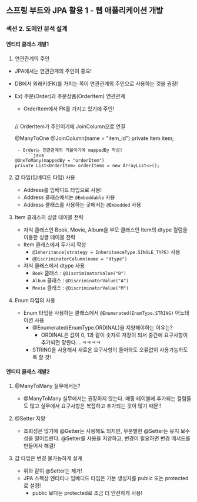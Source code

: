 ## 스프링 부트와 JPA 활용 1 - 웹 애플리케이션 개발

### 섹션 2. 도메인 분석 설계

#### 엔티티 클래스 개발1

1. 연관관계의 주인
  - JPA에서는 연관관계의 주인이 중요!
  - DB에서 외래키(FK)를 가지는 쪽이 연관관계의 주인으로 사용하는 것을 권장!
  - Ex) 주문(Order)과 주문상품(OrderItem) 연관관계 
      - OrderItem에서 FK를 가지고 있기에 주인!
         ```java
	 // OrderItem가 주인이기에 JoinColumn으로 연결

	 @ManyToOne
	 @JoinColumn(name = "item_id")
	 private Item item;
	 ```
      - Order는 연관관계의 거울이기에 mappedBy 작성!
      	 ```java
	 @OneToMany(mappedBy = "orderItem")
	 private List<OrderItem> orderItems = new ArrayList<>();
	 ```

2. 값 타입(임베디드 타입) 사용
   - Address를 임베디드 타입으로 사용!
   - Address 클래스에서는 `@Embeddable` 사용
   - Address 클래스를 사용하는 곳에서는 `@Embedded` 사용

3. Item 클래스의 싱글 테이블 전략
   - 자식 클래스인 Book, Movie, Album을 부모 클래스인 Item의 dtype 컬럼을 이용한 싱글 테이블 전략
   - Item 클래스에서 두가지 작성 
      - `@Inheritance(strategy = InheritanceType.SINGLE_TYPE)` 사용
      - `@DiscriminatorColumn(name = "dtype")` 
   - 자식 클래스에서 dtype 사용
      - `Book` 클래스  : `@DiscriminatorValue("B")`
      - `Album` 클래스 : `@DiscriminatorValue("A")`
      - `Movie` 클래스 : `@DiscriminatorValue("M")`

4. Enum 타입의 사용
   - Enum 타입을 사용하는 클래스에서 `@Enumerated(EnumType.STRING)` 어노테이션 사용
      - @Enumerated(EnumType.ORDINAL)을 지양해야하는 이유는?
         - ORDINAL은 값이 0, 1과 같이 숫자로 저장이 되서 중간에 요구사항이 추가되면 망한다....ㅋㅋㅋㅋ
	 - STRING을 사용해서 새로운 요구사항이 들어와도 오류없이 사용가능하도록 할 것!


#### 엔티티 클래스 개발2

1. @ManyToMany 실무에서는?
   - @ManyToMany 실무에서는 권장하지 않는다. 매핑 테이블에 추가되는 컬럼들도 많고 실무에서 요구사항은 복잡하고 추가되는 것이 많기 때문!!

2. @Setter 지양
   - 조회성은 많기에 @Getter는 사용해도 되지만, 무분별한 @Setter는 유지 보수성을 떨어트린다. @Setter를 사용을 지양하고, 변경이 필요하면 변경 메서드를 만들어서 해결!

2. 값 타입은 변경 불가능하게 설계
   - 위와 같이 @Setter는 제거! 
   - JPA 스펙상 엔티티나 임베디드 타입은 기본 생성자를 public 또는 protected로 설정!
      - public 보다는 protected로 조금 더 안전하게 사용!
